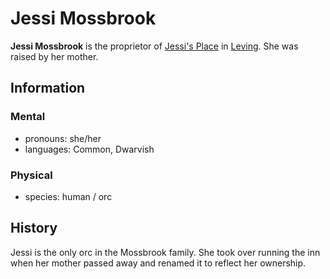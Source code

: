 # Jessi Mossbrook

**Jessi Mossbrook** is the proprietor of [Jessi's Place](../leving/jessis-place.md) in [Leving](../leving/leving.md). She was raised by her mother.

## Information

### Mental

- pronouns: she/her
- languages: Common, Dwarvish

### Physical

- species: human / orc

## History

Jessi is the only orc in the Mossbrook family. She took over running the inn when her mother passed away and renamed it to reflect her ownership.
